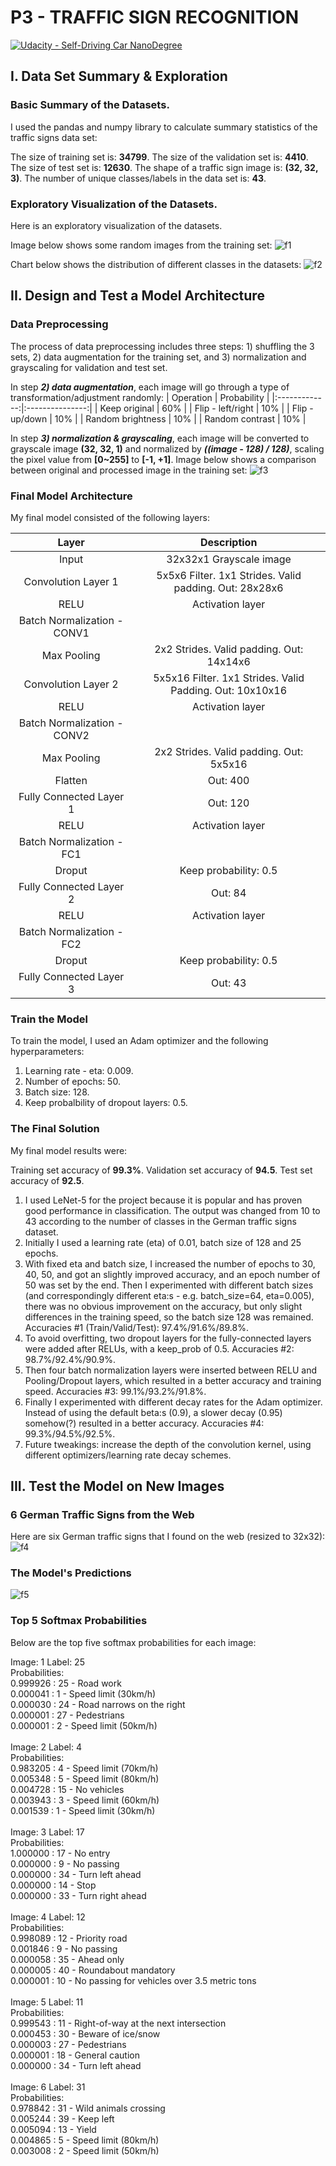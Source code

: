 # **P3 - TRAFFIC SIGN RECOGNITION** 

[![Udacity - Self-Driving Car NanoDegree](https://s3.amazonaws.com/udacity-sdc/github/shield-carnd.svg)](http://www.udacity.com/drive)

## I. Data Set Summary & Exploration
### Basic Summary of the Datasets. 
 
I used the pandas and numpy library to calculate summary statistics of the traffic signs data set:

The size of training set is: **34799**.
The size of the validation set is: **4410**.
The size of test set is: **12630**.
The shape of a traffic sign image is: **(32, 32, 3)**.
The number of unique classes/labels in the data set is: **43**. 

### Exploratory Visualization of the Datasets.
Here is an exploratory visualization of the datasets.

Image below shows some random images from the training set:
![f1](https://github.com/PictoNailer/SDND-PROJECTS/blob/main/P3/output/Dataset-expl.png)

Chart below shows the distribution of different classes in the datasets:
![f2](https://github.com/PictoNailer/SDND-PROJECTS/blob/main/P3/output/Dataset-visualz.png)

## II. Design and Test a Model Architecture
### Data Preprocessing
The process of data preprocessing includes three steps: 1) shuffling the 3 sets, 2) data augmentation for the training set, and 3) normalization and grayscaling for validation and test set.

In step ***2) data augmentation***, each image will go through a type of transformation/adjustment randomly:
|   Operation   |   Probability   | 
|:-------------:|:---------------:| 
| Keep original       |  60%  | 
| Flip - left/right   |  10% 	|
| Flip - up/down					 |  10% 	|
| Random brightness  	|  10%  |
| Random contrast	    |  10%  |

In step ***3) normalization & grayscaling***, each image will be converted to grayscale image **(32, 32, 1)** and normalized by ***((image - 128) / 128)***, scaling the pixel value from **\[0~255]** to **\[-1, +1]**. Image below shows a comparison between original and processed image in the training set: 
![f3](https://github.com/PictoNailer/SDND-PROJECTS/blob/main/P3/output/Data_preproc.png)

### Final Model Architecture
My final model consisted of the following layers:

|            Layer            |                        Description                       | 
|:---------------------------:|:--------------------------------------------------------:| 
| Input                       | 32x32x1 Grayscale image                                  | 
| Convolution Layer 1         | 5x5x6 Filter. 1x1 Strides. Valid padding. Out: 28x28x6 	 |
| RELU          					         | Activation layer    	                                    |
| Batch Normalization - CONV1 |      	                                                   |
| Max Pooling        	        | 2x2 Strides. Valid padding. Out: 14x14x6                 |
| Convolution Layer 2         | 5x5x16 Filter. 1x1 Strides. Valid Padding. Out: 10x10x16 |
| RELU          					         | Activation layer    	                                    |
| Batch Normalization - CONV2 |      	                                                   |
| Max Pooling        	        | 2x2 Strides. Valid padding. Out: 5x5x16                  |
| Flatten          			        | Out: 400    	                                            |
| Fully Connected Layer 1	    | Out: 120                                                 |
| RELU          					         | Activation layer                                        	|
| Batch Normalization - FC1   |                                                         	|
| Droput	                     | Keep probability: 0.5                                    |
| Fully Connected Layer 2	    | Out: 84                                                  |
| RELU          					         | Activation layer                                        	|
| Batch Normalization - FC2   |      	                                                   |
| Droput	                     | Keep probability: 0.5                                    |
| Fully Connected Layer 3	    | Out: 43                                                  |

### Train the Model
To train the model, I used an Adam optimizer and the following hyperparameters:

1) Learning rate - eta: 0.009. 
2) Number of epochs: 50. 
3) Batch size: 128. 
4) Keep probalbility of dropout layers: 0.5. 

### The Final Solution
My final model results were:

Training set accuracy of **99.3%**.
Validation set accuracy of **94.5**.
Test set accuracy of **92.5**.

1) I used LeNet-5 for the project because it is popular and has proven good performance in classification. The output was changed from 10 to 43 according to the number of classes in the German traffic signs dataset.
2) Initially I used a learning rate (eta) of 0.01, batch size of 128 and 25 epochs. 
3) With fixed eta and batch size, I increased the number of epochs to 30, 40, 50, and got an slightly improved accuracy, and an epoch number of 50 was set by the end. Then I experimented with different batch sizes (and correspondingly different eta:s - e.g. batch_size=64, eta=0.005), there was no obvious improvement on the accuracy, but only slight differences in the training speed, so the batch size 128 was remained. Accuracies #1 (Train/Valid/Test): 97.4%/91.6%/89.8%. 
4) To avoid overfitting, two dropout layers for the fully-connected layers were added after RELUs, with a keep_prob of 0.5. Accuracies #2: 98.7%/92.4%/90.9%. 
5) Then four batch normalization layers were inserted between RELU and Pooling/Dropout layers, which resulted in a better accuracy and training speed. Accuracies #3: 99.1%/93.2%/91.8%. 
6) Finally I experimented with different decay rates for the Adam optimizer. Instead of using the default beta:s (0.9), a slower decay (0.95) somehow(?) resulted in a better accuracy. Accuracies #4: 99.3%/94.5%/92.5%. 
7) Future tweakings: increase the depth of the convolution kernel, using different optimizers/learning rate decay schemes. 

## III. Test the Model on New Images
### 6 German Traffic Signs from the Web
Here are six German traffic signs that I found on the web (resized to 32x32):
![f4](https://github.com/PictoNailer/SDND-PROJECTS/blob/main/P3/output/Webimg_plot.png)

### The Model's Predictions
![f5](https://github.com/PictoNailer/SDND-PROJECTS/blob/main/P3/output/Webimg_predict.png)

### Top 5 Softmax Probabilities
Below are the top five softmax probabilities for each image: <br>

Image: 1  Label: 25<br>
Probabilities:<br>
   0.999926 : 25 - Road work<br>
   0.000041 : 1 - Speed limit (30km/h)<br>
   0.000030 : 24 - Road narrows on the right<br>
   0.000001 : 27 - Pedestrians<br>
   0.000001 : 2 - Speed limit (50km/h)<br>
<br>
Image: 2  Label: 4<br>
Probabilities:<br>
   0.983205 : 4 - Speed limit (70km/h)<br>
   0.005348 : 5 - Speed limit (80km/h)<br>
   0.004728 : 15 - No vehicles<br>
   0.003943 : 3 - Speed limit (60km/h)<br>
   0.001539 : 1 - Speed limit (30km/h)<br>
<br>
Image: 3  Label: 17<br>
Probabilities:<br>
   1.000000 : 17 - No entry<br>
   0.000000 : 9 - No passing<br>
   0.000000 : 34 - Turn left ahead<br>
   0.000000 : 14 - Stop<br>
   0.000000 : 33 - Turn right ahead<br>
<br>
Image: 4  Label: 12<br>
Probabilities:<br>
   0.998089 : 12 - Priority road<br>
   0.001846 : 9 - No passing<br>
   0.000058 : 35 - Ahead only<br>
   0.000005 : 40 - Roundabout mandatory<br>
   0.000001 : 10 - No passing for vehicles over 3.5 metric tons<br>
<br>
Image: 5  Label: 11<br>
Probabilities:<br>
   0.999543 : 11 - Right-of-way at the next intersection<br>
   0.000453 : 30 - Beware of ice/snow<br>
   0.000003 : 27 - Pedestrians<br>
   0.000001 : 18 - General caution<br>
   0.000000 : 34 - Turn left ahead<br>
<br>
Image: 6  Label: 31<br>
Probabilities:<br>
   0.978842 : 31 - Wild animals crossing<br>
   0.005244 : 39 - Keep left<br>
   0.005094 : 13 - Yield<br>
   0.004865 : 5 - Speed limit (80km/h)<br>
   0.003008 : 2 - Speed limit (50km/h)<br>
